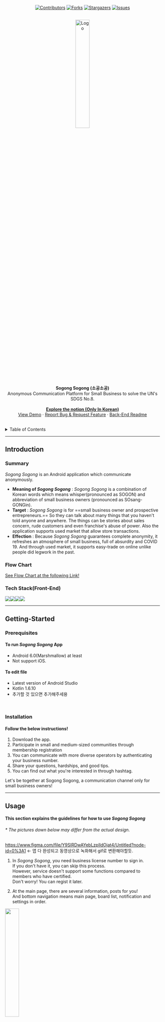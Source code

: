 <div align="center">
  
[![Contributors][contributors-shield]][contributors-url] [![Forks][forks-shield]][forks-url] [![Stargazers][stars-shield]][stars-url] [![Issues][issues-shield]][issues-url]
  

<br>
<a href="https://github.com/othneildrew/Best-README-Template">
<img src="https://i.imgur.com/NbY0NQh.png" alt="Logo" width="30%">
</a>

<strong>Sogong Sogong (소공소공)</strong><br>
Anonymous Communication Platform for Small Business
to solve the UN's SDGS No.8.<br><br>
<a href="https://treejin99.notion.site/_-b293dc72cc5b472e90edf3fc707f24dc"><strong>Explore the notion (Only In Korean)</strong></a><br>
<a href="">View Demo</a> · <a href="https://github.com/GDSC-PKNU-21-22/SogongSogong-front/issues">Report Bug & Request Feature</a> · <a href="https://github.com/GDSC-PKNU-21-22/SogongSogong-back/blob/main/README.md">Back-End Readme</a>

</div>

<!-- TABLE OF CONTENTS -->
<br>
<details>
  <summary>Table of Contents</summary>
  <ol>
    <li>
      <a href="#Introduction">Introduction</a>
      <ul>
        <li><a href="#Summary">Summary</a></li>
          <li><a href="#Flow-Chart">Flow Chart</a></li>
          <li><a href="#Tech">Tech Stack(Front-End)</a></li>    
      </ul>
    </li>
    <li>
      <a href="#Getting-Started">Getting Started</a>
      <ul>
        <li><a href="#Prerequisites">Prerequisites</a></li>
        <li><a href="#Installation">Installation</a></li>
      </ul>
    </li>
    <li><a href="#Usage">Usage</a></li>
    <li><a href="#Structure">Structure</li>
    <li><a href="#Contributing">Contributing</a></li>
    <li><a href="#Contact">Contact</a></li>
  </ol>
</details>

***

## Introduction
### Summary

*Sogong Sogong* is an Android application which communicate anonymously.
- <b>Meaning of *Sogong Sogong*</b> : *Sogong Sogong* is a combination of Korean words which means whisper(pronounced as SOGON) and abbreviation of small business owners (pronounced as SOsang-GONGin).
- <b>Target</b> : *Sogong Sogong* is for ==small business owner and prospective entrepreneurs.== So they can talk about many things that you haven't told anyone and anywhere. The things can be stories about sales concern, rude customers and even franchise's abuse of power. Also the application supports used market that allow store transactions.
- <b>Effection</b> : Because *Sogong Sogong* guarantees complete anonymity, it refreshes an atmosphere of small business, full of absurdity and COVID 19. And through used market, it supports easy-trade on online unlike people did legwork in the past.

### Flow Chart
[See Flow Chart at the following Link!](https://www.figma.com/file/SvZevMfaXG9AiroGFX3JzK/%EC%86%8C%EA%B3%B5%EC%86%8C%EA%B3%B5-%ED%94%8C%EB%A1%9C%EC%9A%B0%EC%B0%A8%ED%8A%B8?node-id=0%3A1 "title")
</br>

<h3 id="Tech"> Tech Stack(Front-End) </h3>

<img src="https://img.shields.io/badge/Android-3DDC84?style=for-the-badge&logo=android&logoColor=white"><img src="https://img.shields.io/badge/Android%20Studio-3DDC84.svg?style=for-the-badge&logo=android-studio&logoColor=white"><img src="https://img.shields.io/badge/kotlin-%230095D5.svg?style=for-the-badge&logo=kotlin&logoColor=white"><img src="https://img.shields.io/badge/firebase-%23039BE5.svg?style=for-the-badge&logo=firebase">
<!-- https://github.com/Ileriayo/markdown-badges 에서 찾기~-->


***

## Getting-Started


### Prerequisites
#### To run ***Sogong Sogong*** App
- Android 6.0(Marshmallow) at least
- Not support iOS.

#### To edit file
- Latest version of Android Studio
- Kotlin 1.6.10
- 추가할 것 있으면 추가해주세용
<br>

### Installation
#### Follow the below instructions!
 1. Download the app.
 2. Participate in small and medium-sized communities through membership registration
 3. You can communicate with more diverse operators by authenticating your business number.
 4. Share your questions, hardships, and good tips.
 5. You can find out what you're interested in through hashtag.
 
 Let's be together at Sogong Sogong, a communication channel only for small business owners!

***

## Usage
#### This section explains the guidelines for how to use *Sogong Sogong*
###### * The pictures  down below may differ from the actual design.
https://www.figma.com/file/Y9SIRDwAYebLzpIldOjat4/Untitled?node-id=0%3A1
<- 앱 다 완성되고 동영상으로 녹화해서 gif로 변환해야할듯.


1. In *Sogong Sogong*, you need business license number to sign in.<br>
If you don't have it, you can skip this process.<br>
However, service doesn't support some functions compared to members who have certified.<br>
Don't worry! You can regist it later.

2. At the main page, there are several information, posts for you!<br>
And bottom navigation means main page, board list, notification and settings in order.<br>
<img src="https://i.imgur.com/77eRtx5.png" width="30%">


3. If you want to enter boards to see posts, you can enter to them by touching at second bottom navigation.<br>
And then, see the details of post by just clicking the part.<br>


4. On the detail of post page, you can store it by clicking icons in your 'Liked Post' and 'Clippings'.<br>
In addition, you can write comments anonymously.<br>

5. When you want to post something, please click the floating icon at the bottom named 'Post'.<br>
On the writing page, you need to choose post-hashtags and write contents.<br>
Post-hashtags can be selected up to two from two categories.<br>
And posts are anonymous like comments.

6. Please click the icon 'Sogong Sogong Board' at the second page, if you want to get official information.

7. If you want to find posts, you can find them by hashtags in two ways.<br>
The first is through the search bar at the main page, second one is through 'Hastag Board' at the board list.

8. To check new notification, you can enter through third bottom naviagtion.

9. You can change application settings in 'My Page' at the bottom navigation on the far right.
 
 


***

## Structure

### Front-End
#### Directory structure
<details open="open">
<summary>OPEN</summary>
    
├── README.md  
├── app/  
│   ├── proguard-rules.pro  
│   ├── google-services.json   
│   │── .gitignore   
│   ├── build.gradle   
│   └── src/  
│            ├── androidTest/java/com/gdsc/sogongsogong/  
│            ├── test/java/com/gdsc/sogongsogong/  
│            └── main/  
│                     ├── AndroidManifest.xml  
│                     ├── res/  
│                     └── java/com/gdsc/sogongsogong  
│                             ├── App.kt  
│                             ├── MainActivity.kt  
│                             ├── NavViewModel.kt  
│                             ├── SplashActivity.kt  
│                             └── data/  
│                                     └── entity/  
│                                             ├── BoardReport.kt  
│                                             ├── Hashtag.kt   
│                                             ├── Noti.kt   
│                                             └── Post.kt  
│                                     └── remote/  
│                                             ├── Api.kt  
│                                             ├── ApiService.kt  
│                                             └── datasource/  
│                                                     ├── PostRemoteDataSource.kt  
│                                                     └── PostRemoteDataSourceImpl.kt  
│                             └── util/  
│                                     └── FlowExtension.kt  
│                             └── di/  
│                                     └── dispatcher/  
│                                             ├── DispatcherProvider.kt  
│                                             └── DispatcherProviderImpl.kt   
│                                     └── module/  
│                                             ├── DataSourceModule.kt  
│                                             └── DispatcherModule.kt  
│                             └── fake/  
│                                     ├── FakeFactory.kt    
│                                     └── SimpleApi.kt  
│                             └── ui  
│                                     └── base  
│                                             ├── BaseActivity.kt  
│                                             ├── BaseFragment.kt  
│                                             ├── BaseViewHolder.kt  
│                                             └── BaseViewModel.kt  
│                                     └── board  
│                                             ├── BoardActivity.kt  
│                                             ├── BoardAdapter.kt  
│                                             └── BoardViewModel.kt  
│                                     └── boardlist  
│                                             └── BoardListFragment.kt  
│                                     └── home  
│                                             ├── HomeBoardAdapter.kt  
│                                             ├── HomeFragment.kt  
│                                             └── InformationAdapter.kt  
│                                     └── join  
│                                             └── JoinActivity.kt  
│                                     └── notification  
│                                             └── NotificationFragment.kt  
│                                     └── post  
│                                             ├── PostImageAdapter.kt  
│                                             └── PostImagePagerAdapter.kt  
│                                     └── search  
│                                             └── BoardSearchActivity.kt  
│                                     └── setting  
│                                             ├── SettingsContentsAdapter.kt  
│                                             ├── SettingFragment.kt  
│                                             └── SettingViewModel.kt  
│                                     └── writepost  
│                                              └── WritePostActivity.kt  
├── .gitignore  
├── build.gradle  
├── gradle.properties  
├── gradlew  
├── gradlew.bat  
└── settings.gradle  
</details>

#### Screen structure
- Screen can be divided in **Main screen** and **Bottom navigation**.
<img src="https://i.imgur.com/zHKlUfE.jpg" width="80%">



### Back-End
- Check Back-End structure at <a href="https://github.com/GDSC-PKNU-21-22/SogongSogong-back/blob/main/README.md">this link</a>.

***
## Contributing

Contributions are what make the open source community such an amazing place to be learn, inspire, and create. <br>
Any contributions you make are **greatly appreciated**.

1. <a href="https://github.com/GDSC-PKNU-21-22/SogongSogong-front/issues">Request Feature yourself</a>
2. Fork the Project
3. Create your Feature Branch (`git checkout -b feature/#{IssueNumber}`) 
    - `ex) feature/#1`
5. Commit your Changes (`git commit -m 'Issue #{IssueNumber} feat: Add some AmazingFeature'`)
6. Push to the Branch (`git push origin feature/#{IssueNumber}`)
7. Open a Pull Request

***

## Contact

<!-- 출시하면 공용 이메일 적을거임 -->


<!------------------------------------------------------------------------------------->
<!-- 밑에는 예시입니다.--------------------------------------------------------------------->

<!-- PROJECT SHIELDS -->
<!--
*** I'm using markdown "reference style" links for readability.
*** Reference links are enclosed in brackets [ ] instead of parentheses ( ).
*** See the bottom of this document for the declaration of the reference variables
*** for contributors-url, forks-url, etc. This is an optional, concise syntax you may use.
*** https://www.markdownguide.org/basic-syntax/#reference-style-links
-->


---






<!-- MARKDOWN LINKS & IMAGES -->
<!-- https://www.markdownguide.org/basic-syntax/#reference-style-links -->

[contributors-shield]: https://img.shields.io/github/contributors/GDSC-PKNU-21-22/SogongSogong-front.svg?style=for-the-badge
[contributors-url]: https://github.com//GDSC-PKNU-21-22/SogongSogong-front/graphs/contributors

[forks-shield]: https://img.shields.io/github/forks/GDSC-PKNU-21-22/SogongSogong-front.svg?style=for-the-badge
[forks-url]: https://github.com/GDSC-PKNU-21-22/SogongSogong-front/network/members

[stars-shield]: https://img.shields.io/github/stars/GDSC-PKNU-21-22/SogongSogong-front.svg?style=for-the-badge
[stars-url]: https://github.com/GDSC-PKNU-21-22/SogongSogong-front/stargazers

[issues-shield]: https://img.shields.io/github/issues/GDSC-PKNU-21-22/SogongSogong-front.svg?style=for-the-badge
[issues-url]: https://github.com/GDSC-PKNU-21-22/SogongSogong-front/issues
